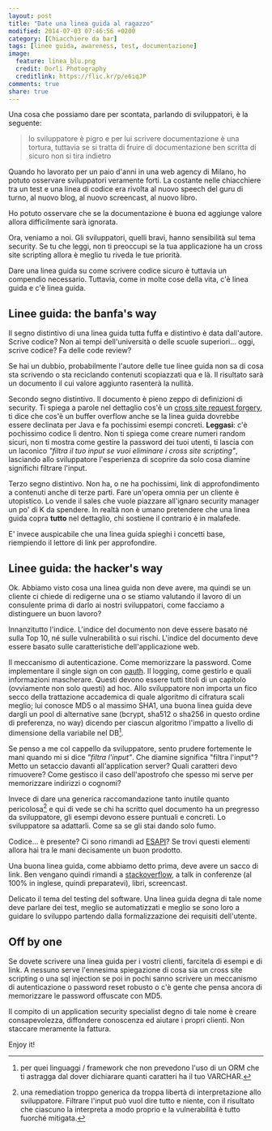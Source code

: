 ```yaml
---
layout: post
title: "Date una linea guida al ragazzo"
modified: 2014-07-03 07:46:56 +0200
category: [Chiacchiere da bar]
tags: [linee guida, awareness, test, documentazione]
image:
  feature: linea_blu.png
  credit: Dorli Photography
  creditlink: https://flic.kr/p/e6iqJP
comments: true
share: true
---
```


Una cosa che possiamo dare per scontata, parlando di sviluppatori, è la
seguente:

> lo sviluppatore è pigro e per lui scrivere documentazione è una tortura,
> tuttavia se si tratta di fruire di documentazione ben scritta di sicuro non
> si tira indietro

Quando ho lavorato per un paio d'anni in una web agency di Milano, ho potuto
osservare sviluppatori veramente forti. La costante nelle chiacchiere tra un
test e una linea di codice era rivolta al nuovo speech del guru di turno, al
nuovo blog, al nuovo screencast, al nuovo libro.

Ho potuto osservare che se la documentazione è buona ed aggiunge valore allora
difficilmente sarà ignorata.

Ora, veniamo a noi. Gli sviluppatori, quelli bravi, hanno sensibilità sul tema
security. Se tu che leggi, non ti preoccupi se la tua applicazione ha un cross
site scripting allora è meglio tu riveda le tue priorità.

Dare una linea guida su come scrivere codice sicuro è tuttavia un compendio
necessario. Tuttavia, come in molte cose della vita, c'è linea guida e c'è
linea guida.

## Linee guida: the banfa's way

Il segno distintivo di una linea guida tutta fuffa e distintivo è data
dall'autore. Scrive codice? Non ai tempi dell'università o delle scuole
superiori... oggi, scrive codice? Fa delle code review?

Se hai un dubbio, probabilmente l'autore delle tue linee guida non sa di cosa
sta scrivendo o sta reciclando contenuti scopiazzati qua e là. Il risultato
sarà un documento il cui valore aggiunto rasenterà la nullità.

Secondo segno distintivo. Il documento è pieno zeppo di definizioni di
security. Ti spiega a parole nel dettaglio cos'è un [cross site request
forgery](https://www.owasp.org/index.php/Top_10_2013-A8-Cross-Site_Request_Forgery_(CSRF)),
ti dice che cos'è un buffer overflow anche se la linea guida dovrebbe essere
declinata per Java e fa pochissimi esempi concreti. **Leggasi**: c'è pochissimo
codice lì dentro.
Non ti spiega come creare numeri random sicuri, non ti mostra come gestire la
password dei tuoi utenti, ti lascia con un laconico _"filtra il tuo input se
vuoi eliminare i cross site scripting"_, lasciando allo sviluppatore
l'esperienza di scoprire da solo cosa diamine significhi filtrare l'input.

Terzo segno distintivo. Non ha, o ne ha pochissimi, link di approfondimento a
contenuti anche di terze parti. Fare un'opera omnia per un cliente è
utopistico. Lo vende il sales che vuole piazzare all'ignaro security manager un
po' di K da spendere. In realtà non è umano pretendere che una linea guida
copra **tutto** nel dettaglio, chi sostiene il contrario è in malafede.

E' invece auspicabile che una linea guida spieghi i concetti base, riempiendo
il lettore di link per approfondire.

## Linee guida: the hacker's way

Ok. Abbiamo visto cosa una linea guida non deve avere, ma quindi se un cliente
ci chiede di redigerne una o se stiamo valutando il lavoro di un consulente prima
di darlo ai nostri sviluppatori, come facciamo a distinguere un buon lavoro?

Innanzitutto l'indice. L'indice del documento non deve essere basato né sulla
Top 10, né sulle vulnerabilità o sui rischi. L'indice del documento deve essere
basato sulle caratteristiche dell'applicazione web.

Il meccanismo di autenticazione. Come memorizzare la password. Come
implementare il single sign on con [oauth](http://oauth.net/2/). Il logging,
come gestirlo e quali informazioni mascherare. Questi devono essere tutti
titoli di un capitolo (ovviamente non solo questi) ad hoc. Allo sviluppatore
non importa un fico secco della trattazione accademica di quale algoritmo di
cifratura scali meglio; lui conosce MD5 o al massimo SHA1, una buona linea
guida deve dargli un pool di alternative sane (bcrypt, sha512 o sha256 in
questo ordine di preferenza, no way) dicendo per ciascun algoritmo l'impatto a
livello di dimensione della variabile nel DB[^1].

Se penso a me col cappello da sviluppatore, sento prudere fortemente le mani
quando mi si dice _"filtra l'input"_. Che diamine significa "filtra l'input"?
Metto un setaccio davanti all'application server? Quali caratteri devo
rimuovere? Come gestisco il caso dell'apostrofo che spesso mi serve per
memorizzare indirizzi o cognomi?

Invece di dare una generica raccomandazione tanto inutile quanto pericolosa[^2]
e qui di vede se chi ha scritto quel documento ha un pregresso da sviluppatore,
gli esempi devono essere puntuali e concreti. Lo sviluppatore sa adattarli.
Come sa se gli stai dando solo fumo.

Codice... è presente? Ci sono rimandi ad
[ESAPI](https://www.owasp.org/index.php/Category:OWASP_Enterprise_Security_API)?
Se trovi questi elementi allora hai tra le mani decisamente un buon prodotto.

Una buona linea guida, come abbiamo detto prima, deve avere un sacco di link.
Ben vengano quindi rimandi a [stackoverflow](http://stackoverflow.com/), a talk
in conferenze (al 100% in inglese, quindi preparatevi), libri, screencast.

Delicato il tema del testing del software. Una linea guida degna di tale nome
deve parlare dei test, meglio se automatizzati e meglio se sono loro a guidare
lo sviluppo partendo dalla formalizzazione dei requisiti dell'utente.

## Off by one

Se dovete scrivere una linea guida per i vostri clienti, farcitela di esempi e
di link. A nessuno serve l'ennesima spiegazione di cosa sia un cross site
scripting o una sql injection se poi in pochi sanno scrivere un meccanismo di
autenticazione o password reset robusto o c'è gente che pensa ancora di
memorizzare le password offuscate con MD5.

Il compito di un application security specialist degno di tale nome è creare
consapevolezza, diffondere conoscenza ed aiutare i propri clienti. Non staccare
meramente la fattura.

Enjoy it!

[^1]: per quei linguaggi / framework che non prevedono l'uso di un ORM che ti
      astragga dal dover dichiarare quanti caratteri ha il tuo VARCHAR.

[^2]: una remediation troppo generica da troppa libertà di interpretazione allo
      sviluppatore. Filtrare l'input può vuol dire tutto e niente, con il risultato
      che ciascuno la interpreta a modo proprio e la vulnerabilità è tutto fuorché
      mitigata.
